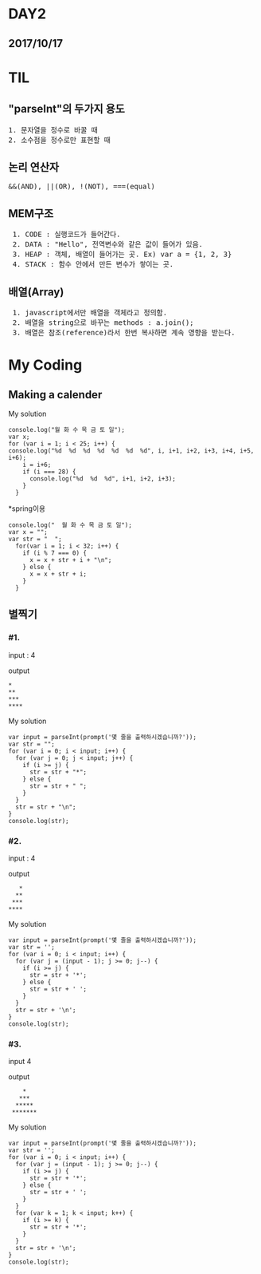 DAY2
====
2017/10/17
----------
# TIL
## "parseInt"의 두가지 용도
<pre>1. 문자열을 정수로 바꿀 때
2. 소수점을 정수로만 표현할 때</pre>
## 논리 연산자
<pre>&&(AND), ||(OR), !(NOT), ===(equal)</pre>
## MEM구조
<pre> 1. CODE : 실행코드가 들어간다.
 2. DATA : "Hello", 전역변수와 같은 값이 들어가 있음.
 3. HEAP : 객체, 배열이 들어가는 곳. Ex) var a = {1, 2, 3}
 4. STACK : 함수 안에서 만든 변수가 쌓이는 곳.</pre>
## 배열(Array)
<pre> 1. javascript에서만 배열을 객체라고 정의함.
 2. 배열을 string으로 바꾸는 methods : a.join();
 3. 배열은 참조(reference)라서 한번 복사하면 계속 영향을 받는다.</pre>
# My Coding 
## Making a calender
My solution
~~~~~~~~~~~~~~~~~~~~~~~~~~~~~~~~~~~~~
console.log("월 화 수 목 금 토 일");
var x;
for (var i = 1; i < 25; i++) {
console.log("%d  %d  %d  %d  %d  %d  %d", i, i+1, i+2, i+3, i+4, i+5, i+6);
    i = i+6;
    if (i === 28) {
      console.log("%d  %d  %d", i+1, i+2, i+3);
    }
  }
~~~~~~~~~~~~~~~~~~~~~~~~~~~~~~~~~~~~~
*spring이용
~~~~~~~~~~~~~~~~~~~~~~~~~~~~~~~~~~~~~
console.log("  월 화 수 목 금 토 일");
var x = "";
var str = "  ";
  for(var i = 1; i < 32; i++) {
    if (i % 7 === 0) {
      x = x + str + i + "\n"; 
    } else {
      x = x + str + i; 
    }
  }
~~~~~~~~~~~~~~~~~~~~~~~~~~~~~~~~~~~~~
## 별찍기
### #1.
input : 4

output
~~~~~~
*
**
***
****
~~~~~~
My solution
~~~~~~~~~~~~~~~~~~~~~~~~~~~~~~~~~~~~~~~~~~~~~~~~~~~~~~~~~~
var input = parseInt(prompt('몇 줄을 출력하시겠습니까?'));
var str = "";
for (var i = 0; i < input; i++) {
  for (var j = 0; j < input; j++) {
    if (i >= j) {
      str = str + "*";
    } else {
      str = str + " ";
    }
  }
  str = str + "\n";
}
console.log(str);
~~~~~~~~~~~~~~~~~~~~~~~~~~~~~~~~~~~~~~~~~~~~~~~~~~~~~~~~~~
### #2.
input : 4

output
~~~~~~
   *
  **
 ***
****
~~~~~~
My solution
~~~~~~~~~~~~~~~~~
var input = parseInt(prompt('몇 줄을 출력하시겠습니까?'));
var str = '';
for (var i = 0; i < input; i++) {
  for (var j = (input - 1); j >= 0; j--) {
    if (i >= j) {
      str = str + '*';
    } else {
      str = str + ' ';
    }
  }
  str = str + '\n';
}
console.log(str);
~~~~~~~~~~~~~~~~~
### #3.
input 4

output
~~~~~~
    *
   ***
  *****
 *******
~~~~~~
My solution
~~~~~~~~~~~~~~~
var input = parseInt(prompt('몇 줄을 출력하시겠습니까?'));
var str = '';
for (var i = 0; i < input; i++) {
  for (var j = (input - 1); j >= 0; j--) {
    if (i >= j) {
      str = str + '*';
    } else {
      str = str + ' ';
    }
  }
  for (var k = 1; k < input; k++) {
    if (i >= k) {
      str = str + '*';
    }
  }
  str = str + '\n';
}
console.log(str);
~~~~~~~~~~~~~~~
